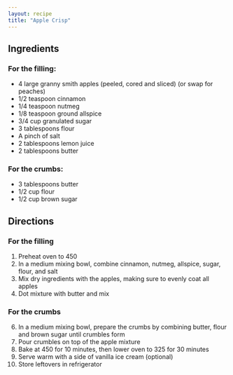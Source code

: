 ```yaml
---
layout: recipe
title: "Apple Crisp"
---
```


## Ingredients

### For the filling:

- 4 large granny smith apples (peeled, cored and sliced) (or swap for peaches)
- 1/2 teaspoon cinnamon
- 1/4 teaspoon nutmeg
- 1/8 teaspoon ground allspice
- 3/4 cup granulated sugar
- 3 tablespoons flour
- A pinch of salt
- 2 tablespoons lemon juice
- 2 tablespoons butter

### For the crumbs:

- 3 tablespoons butter
- 1/2 cup flour
- 1/2 cup brown sugar

## Directions

### For the filling

1. Preheat oven to 450
2. In a medium mixing bowl, combine cinnamon, nutmeg, allspice, sugar, flour, and salt
3. Mix dry ingredients with the apples, making sure to evenly coat all apples
4. Dot mixture with butter and mix

### For the crumbs

6. In a medium mixing bowl, prepare the crumbs by combining butter, flour and brown sugar until crumbles form
7. Pour crumbles on top of the apple mixture
8. Bake at 450 for 10 minutes, then lower oven to 325 for 30 minutes
9. Serve warm with a side of vanilla ice cream (optional)
10. Store leftovers in refrigerator
